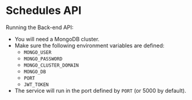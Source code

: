 # Schedules API

Running the Back-end API:
- You will need a MongoDB cluster.
- Make sure the following environment variables are defined:
  - `MONGO_USER`
  - `MONGO_PASSWORD`
  - `MONGO_CLUSTER_DOMAIN`
  - `MONGO_DB`
  - `PORT`
  - `JWT_TOKEN`
- The service will run in the port defined by `PORT` (or 5000 by default).
